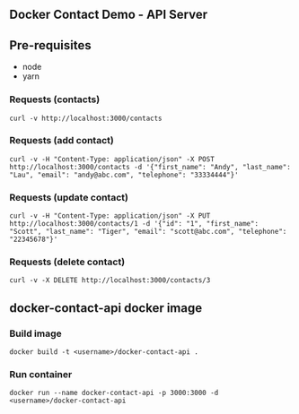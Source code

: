 Docker Contact Demo - API Server
--------------------------------

## Pre-requisites
* node
* yarn


### Requests (contacts)
    curl -v http://localhost:3000/contacts

### Requests (add contact)
    curl -v -H "Content-Type: application/json" -X POST http://localhost:3000/contacts -d '{"first_name": "Andy", "last_name": "Lau", "email": "andy@abc.com", "telephone": "33334444"}'

### Requests (update contact)
    curl -v -H "Content-Type: application/json" -X PUT http://localhost:3000/contacts/1 -d '{"id": "1", "first_name": "Scott", "last_name": "Tiger", "email": "scott@abc.com", "telephone": "22345678"}'

### Requests (delete contact)
    curl -v -X DELETE http://localhost:3000/contacts/3


## docker-contact-api docker image

### Build image
    docker build -t <username>/docker-contact-api .

### Run container
    docker run --name docker-contact-api -p 3000:3000 -d <username>/docker-contact-api
    